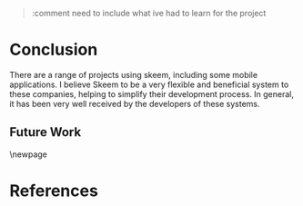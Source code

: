 > :comment need to include what ive had to learn for the project

# Conclusion

There are a range of projects using skeem, including some mobile applications. I believe Skeem to be a very flexible and beneficial system to these companies, helping to simplify their development process. In general, it has been very well received by the developers of these systems.

## Future Work

\newpage

# References
